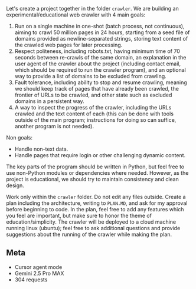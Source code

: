 Let's create a project together in the folder `crawler`. We are building an experimental/educational web crawler with 4 main goals:
1. Run on a single machine in one-shot (batch process, not continuous), aiming to crawl 50 million pages in 24 hours, starting from a seed file of domains provided as newline-separated strings, storing text content of the crawled web pages for later processing.
2. Respect politeness, including robots.txt, having minimum time of 70 seconds between re-crawls of the same domain, an explanation in the user agent of the crawler about the project (including contact email, which should be required to run the crawler program), and an optional way to provide a list of domains to be excluded from crawling.
3. Fault tolerance, including ability to stop and resume crawling, meaning we should keep track of pages that have already been crawled, the frontier of URLs to be crawled, and other state such as excluded domains in a persistent way.
4. A way to inspect the progress of the crawler, including the URLs crawled and the text content of each (this can be done with tools outside of the main program; instructions for doing so can suffice, another program is not needed).

Non goals:
- Handle non-text data.
- Handle pages that require login or other challenging dynamic content.

The key parts of the program should be written in Python, but feel free to use non-Python modules or dependencies where needed. However, as the project is educational, we should try to maintain consistency and clean design.

Work only within the `crawler` folder. Do not edit any files outside. Create a plan including the architecture, writing to `PLAN.MD`, and ask for my approval before beginning to code. In the plan, feel free to add any features which you feel are important, but make sure to honor the theme of education/simplicity. The crawler will be deployed to a cloud machine running linux (ubuntu); feel free to ask additional questions and provide suggestions about the running of the crawler while making the plan. 

## Meta

- Cursor agent mode
- Gemini 2.5 Pro MAX
- 304 requests